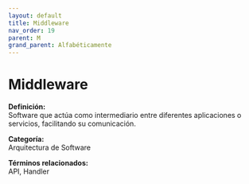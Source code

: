 ```yaml
---
layout: default
title: Middleware
nav_order: 19
parent: M
grand_parent: Alfabéticamente
---
```


# Middleware

**Definición:**  
Software que actúa como intermediario entre diferentes aplicaciones o servicios, facilitando su comunicación.

**Categoría:**  
Arquitectura de Software  

  


**Términos relacionados:**  
API, Handler

